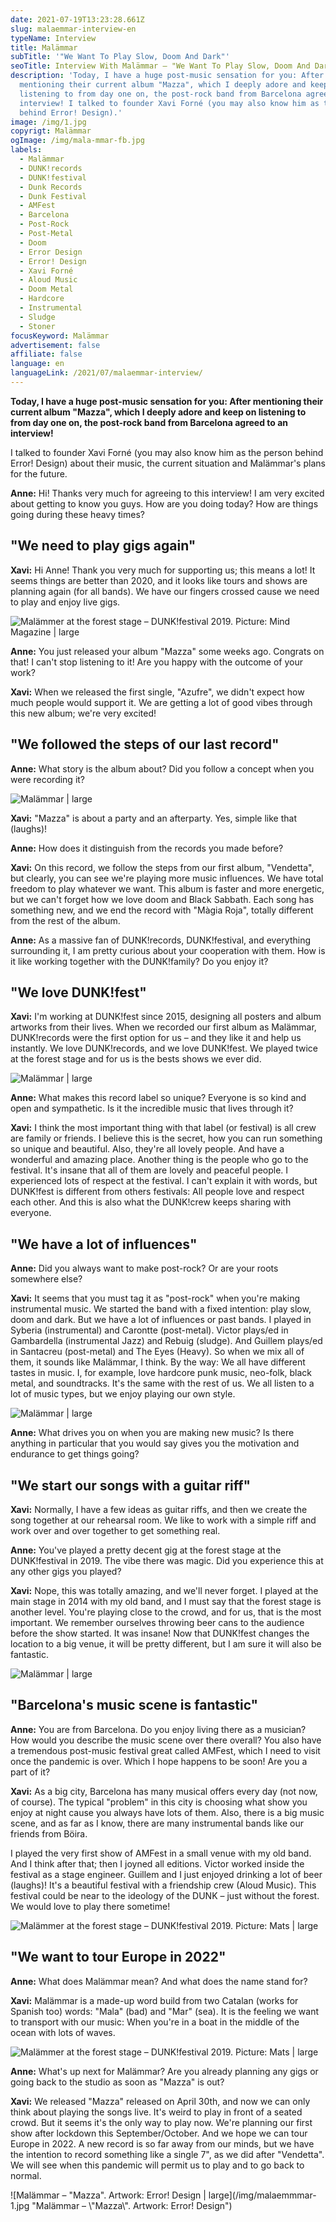 ```yaml
---
date: 2021-07-19T13:23:28.661Z
slug: malaemmar-interview-en
typeName: Interview
title: Malämmar
subTitle: '"We Want To Play Slow, Doom And Dark"'
seoTitle: Interview With Malämmar – "We Want To Play Slow, Doom And Dark"
description: 'Today, I have a huge post-music sensation for you: After
  mentioning their current album "Mazza", which I deeply adore and keep on
  listening to from day one on, the post-rock band from Barcelona agreed to an
  interview! I talked to founder Xavi Forné (you may also know him as the person
  behind Error! Design).'
image: /img/1.jpg
copyrigt: Malämmar
ogImage: /img/mala-mmar-fb.jpg
labels:
  - Malämmar
  - DUNK!records
  - DUNK!festival
  - Dunk Records
  - Dunk Festival
  - AMFest
  - Barcelona
  - Post-Rock
  - Post-Metal
  - Doom
  - Error Design
  - Error! Design
  - Xavi Forné
  - Aloud Music
  - Doom Metal
  - Hardcore
  - Instrumental
  - Sludge
  - Stoner
focusKeyword: Malämmar
advertisement: false
affiliate: false
language: en
languageLink: /2021/07/malaemmar-interview/
---
```

**Today, I have a huge post-music sensation for you: After mentioning their current album "Mazza", which I deeply adore and keep on listening to from day one on, the post-rock band from Barcelona agreed to an interview!**

I talked to founder Xavi Forné (you may also know him as the person behind Error! Design) about their music, the current situation and Malämmar's plans for the future. 

**Anne:** Hi! Thanks very much for agreeing to this interview! I am very excited about getting to know you guys. How are you doing today? How are things going during these heavy times?

## "We need to play gigs again"

**Xavi:** Hi Anne! Thank you very much for supporting us; this means a lot! It seems things are better than 2020, and it looks like tours and shows are planning again (for all bands). We have our fingers crossed cause we need to play and enjoy live gigs.

![Malämmer at the forest stage – DUNK!festival 2019. Picture: Mind Magazine | large](/img/captura-de-pantalla-2017-07-18-a-las-10.19.31.png "Malämmer at the forest stage – DUNK!festival 2019. Picture: Mind Magazine")

**Anne:** You just released your album "Mazza" some weeks ago. Congrats on that! I can't stop listening to it! Are you happy with the outcome of your work? 

**Xavi:** When we released the first single, "Azufre", we didn't expect how much people would support it. We are getting a lot of good vibes through this new album; we're very excited!

## "We followed the steps of our last record"

**Anne:** What story is the album about? Did you follow a concept when you were recording it?

![Malämmar | large](/img/3.jpg "Malämmar")

**Xavi:** "Mazza" is about a party and an afterparty. Yes, simple like that (laughs)!

**Anne:** How does it distinguish from the records you made before?

**Xavi:** On this record, we follow the steps from our first album, "Vendetta", but clearly, you can see we're playing more music influences. We have total freedom to play whatever we want. This album is faster and more energetic, but we can't forget how we love doom and Black Sabbath. Each song has something new, and we end the record with "Màgia Roja", totally different from the rest of the album.

**Anne:** As a massive fan of DUNK!records, DUNK!festival, and everything surrounding it, I am pretty curious about your cooperation with them. How is it like working together with the DUNK!family? Do you enjoy it?

## "We love DUNK!fest"

**Xavi:** I'm working at DUNK!fest since 2015, designing all posters and album artworks from their lives. When we recorded our first album as Malämmar, DUNK!records were the first option for us – and they like it and help us instantly. We love DUNK!records, and we love DUNK!fest. We played twice at the forest stage and for us is the bests shows we ever did.

![Malämmar | large](/img/4.jpg "Malämmar")

**Anne:** What makes this record label so unique? Everyone is so kind and open and sympathetic. Is it the incredible music that lives through it?

**Xavi:** I think the most important thing with that label (or festival) is all crew are family or friends. I believe this is the secret, how you can run something so unique and beautiful. Also, they're all lovely people. And have a wonderful and amazing place. Another thing is the people who go to the festival. It's insane that all of them are lovely and peaceful people. I experienced lots of respect at the festival. I can't explain it with words, but DUNK!fest is different from others festivals: All people love and respect each other. And this is also what the DUNK!crew keeps sharing with everyone.

## "We have a lot of influences"

**Anne:** Did you always want to make post-rock? Or are your roots somewhere else?

**Xavi:** It seems that you must tag it as "post-rock" when you're making instrumental music. We started the band with a fixed intention: play slow, doom and dark. But we have a lot of influences or past bands. I played in Syberia (instrumental) and Carontte (post-metal). Victor plays/ed in Gambardella (instrumental Jazz) and Rebuig (sludge). And Guillem plays/ed in Santacreu (post-metal) and The Eyes (Heavy). So when we mix all of them, it sounds like Malämmar, I think. By the way: We all have different tastes in music. I, for example, love hardcore punk music, neo-folk, black metal, and soundtracks. It's the same with the rest of us. We all listen to a lot of music types, but we enjoy playing our own style.

![Malämmar | large](/img/5.jpg "Malämmar")

**Anne:** What drives you on when you are making new music? Is there anything in particular that you would say gives you the motivation and endurance to get things going?

## "We start our songs with a guitar riff"

**Xavi:** Normally, I have a few ideas as guitar riffs, and then we create the song together at our rehearsal room. We like to work with a simple riff and work over and over together to get something real.

**Anne:** You've played a pretty decent gig at the forest stage at the DUNK!festival in 2019. The vibe there was magic. Did you experience this at any other gigs you played?

**Xavi:** Nope, this was totally amazing, and we'll never forget. I played at the main stage in 2014 with my old band, and I must say that the forest stage is another level. You're playing close to the crowd, and for us, that is the most important. We remember ourselves throwing beer cans to the audience before the show started. It was insane! Now that DUNK!fest changes the location to a big venue, it will be pretty different, but I am sure it will also be fantastic.

![Malämmar | large](/img/6.jpg "Malämmar")

## "Barcelona's music scene is fantastic"

**Anne:** You are from Barcelona. Do you enjoy living there as a musician? How would you describe the music scene over there overall? You also have a tremendous post-music festival great called AMFest, which I need to visit once the pandemic is over. Which I hope happens to be soon! Are you a part of it?

**Xavi:** As a big city, Barcelona has many musical offers every day (not now, of course). The typical "problem" in this city is choosing what show you enjoy at night cause you always have lots of them. Also, there is a big music scene, and as far as I know, there are many instrumental bands like our friends from Böira.

I played the very first show of AMFest in a small venue with my old band. And I think after that; then I joyned all editions. Victor worked inside the festival as a stage engineer. Guillem and I just enjoyed drinking a lot of beer (laughs)! It's a beautiful festival with a friendship crew (Aloud Music). This festival could be near to the ideology of the DUNK – just without the forest. We would love to play there sometime!

![Malämmer at the forest stage – DUNK!festival 2019. Picture: Mats | large](/img/malaemmar-2.jpg "Malämmer at the forest stage – DUNK!festival 2019. Picture: Mats")

## "We want to tour Europe in 2022"

**Anne:** What does Malämmar mean? And what does the name stand for?

**Xavi:** Malämmar is a made-up word build from two Catalan (works for Spanish too) words: "Mala" (bad) and "Mar" (sea).  It is the feeling we want to transport with our music: When you're in a boat in the middle of the ocean with lots of waves.

![Malämmer at the forest stage – DUNK!festival 2019. Picture: Mats | large](/img/malaemmar-3.jpg "Malämmer at the forest stage – DUNK!festival 2019. Picture: Mats")

**Anne:** What's up next for Malämmar? Are you already planning any gigs or going back to the studio as soon as "Mazza" is out?

**Xavi:** We released "Mazza" released on April 30th, and now we can only think about playing the songs live. It's weird to play in front of a seated crowd. But it seems it's the only way to play now. We're planning our first show after lockdown this September/October. And we hope we can tour Europe in 2022. A new record is so far away from our minds, but we have the intention to record something like a single 7", as we did after "Vendetta". We will see when this pandemic will permit us to play and to go back to normal.

![Malämmar – "Mazza". Artwork: Error! Design | large](/img/malaemmmar-1.jpg "Malämmar – \\"Mazza\\". Artwork: Error! Design")